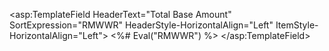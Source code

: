 <!-- replace existing RMWWR BoundField with this -->
<asp:TemplateField HeaderText="Total Base Amount" SortExpression="RMWWR" HeaderStyle-HorizontalAlign="Left" ItemStyle-HorizontalAlign="Left">
  <ItemTemplate>
    <span class="rmwwr"><%# Eval("RMWWR") %></span>
  </ItemTemplate>
  <HeaderStyle HorizontalAlign="Left" />
  <ItemStyle HorizontalAlign="Left" />
</asp:TemplateField>

<script type="text/javascript">

// utility: parse number safely (handles commas, empty, etc.)
function parseNumberSafe(s) {
  if (!s) return 0;
  // remove commas and any non-numeric except dot and minus
  s = s.toString().replace(/,/g, '').replace(/[^\d\.\-]/g, '');
  var v = parseFloat(s);
  return isNaN(v) ? 0 : v;
}

// recalc sum of checked rows and update Total_Base_Amount textbox
function recalcSelectedTotal() {
  // find the details grid by ID - ClientID will be same as server ID rendered
  var grid = document.getElementById('<%= WorkOder_wise_records.ClientID %>');
  if (!grid) return;

  var sum = 0;
  // find all row checkboxes (any chkSelect inside grid)
  var checks = grid.querySelectorAll('input[id$="chkSelect"][type="checkbox"]');

  for (var i = 0; i < checks.length; i++) {
    var chk = checks[i];
    if (chk.checked) {
      // walk to the row (closest TR)
      var tr = chk.closest('tr');
      if (!tr) continue;

      // find the rmwwr span in this row
      var rmSpan = tr.querySelector('.rmwwr');
      if (rmSpan) {
        var raw = rmSpan.textContent || rmSpan.innerText || '';
        sum += parseNumberSafe(raw);
      } else {
        // fallback: if no span found, try to get from a specific cell index
        // (optional - depends on rendered markup)
        // var cell = tr.cells[2]; // adjust index if necessary
        // sum += parseNumberSafe(cell ? cell.textContent : 0);
      }
    }
  }

  // set the summary textbox value (Total_Base_Amount)
  var totalInput = document.getElementById('<%= Total_Base_Amount.ClientID %>');
  if (totalInput) {
    // format to two decimals (adjust formatting as you like)
    totalInput.value = sum.toFixed(2);
  }

  // also set Subjective_base_amount if you want same behavior:
  var subj = document.getElementById('<%= Subjective_base_amount.ClientID %>');
  if (subj) subj.value = sum.toFixed(2);

  // And update cess calculation: 1% of sum into Cess_Amount and Subjective_cess_amount
  var cess = (sum * 1) / 100;
  var cessInput = document.getElementById('<%= Cess_Amount.ClientID %>');
  if (cessInput) cessInput.value = cess.toFixed(2);
  var subjCess = document.getElementById('<%= Subjective_cess_amount.ClientID %>');
  if (subjCess) subjCess.value = cess.toFixed(2);

  // update Subjective_balance, etc. if required by your logic
  var subjBalance = document.getElementById('<%= Subjective_balance.ClientID %>');
  if (subjBalance) {
    var prevOutstanding = parseNumberSafe(document.getElementById('<%= Subjective_Previous_outstanding.ClientID %>')?.value);
    subjBalance.value = (sum - prevOutstanding).toFixed(2);
  }
}

// when header checkbox clicked: check/uncheck all row checkboxes and recalc
function checkAll(headerChk) {
  var grid = document.getElementById('<%= WorkOder_wise_records.ClientID %>');
  if (!grid) return;
  var checks = grid.querySelectorAll('input[id$="chkSelect"][type="checkbox"]');
  for (var i = 0; i < checks.length; i++) {
    checks[i].checked = headerChk.checked;
  }
  recalcSelectedTotal();
}

// wire up event handlers for row checkboxes on page load (and after partial postbacks)
function wireRowCheckboxEvents() {
  var grid = document.getElementById('<%= WorkOder_wise_records.ClientID %>');
  if (!grid) return;
  var checks = grid.querySelectorAll('input[id$="chkSelect"][type="checkbox"]');
  for (var i = 0; i < checks.length; i++) {
    checks[i].addEventListener('change', recalcSelectedTotal);
  }
  // also wire header checkbox if not using onclick inline
  var chkAll = document.getElementById('<%= ((CheckBox)WorkOder_wise_records.HeaderRow?.FindControl("chkAll"))?.ClientID ?? "chkAll" %>');
  // the above may fail if header row not accessible; we already have inline onclick on header chk so it's optional
}

// call wire function when DOM ready
if (document.readyState === 'loading') {
  document.addEventListener('DOMContentLoaded', wireRowCheckboxEvents);
} else {
  wireRowCheckboxEvents();
}

// If you use ASP.NET UpdatePanel partial postbacks, re-wire after async postbacks:
if (typeof(Sys) !== 'undefined' && Sys.WebForms && Sys.WebForms.PageRequestManager) {
  Sys.WebForms.PageRequestManager.getInstance().add_endRequest(function () {
    wireRowCheckboxEvents();
  });
}
</script>
